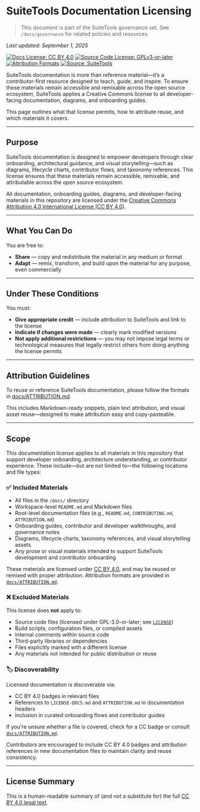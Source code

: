 # SuiteTools Documentation Licensing

> This document is part of the SuiteTools governance set.
> See `/docs/governance` for related policies and resources.

_Last updated: September 1, 2025_

<!-- License badges: keep in sync with LICENSE, LICENSE-DOCS.md and ATTRIBUTION.md -->
[![Docs License: CC BY 4.0](https://img.shields.io/badge/Docs%20License-CC%20BY%204.0-lightgrey.svg)](LICENSE-DOCS.md) [![Source Code License: GPLv3-or-later](https://img.shields.io/badge/Source%20Code-GPLv3--or--later-yellow.svg)](LICENSE)
[![Attribution Formats](https://img.shields.io/badge/Attribution%20Formats-Markdown%20%26%20Plain%20Text-blue)](ATTRIBUTION.md) [![Source: SuiteTools](https://img.shields.io/badge/Source-SuiteTools-green)](https://github.com/mattplant/SuiteTools/)

SuiteTools documentation is more than reference material—it’s a contributor-first resource designed to teach, guide, and inspire.
To ensure these materials remain accessible and remixable across the open source ecosystem, SuiteTools applies a Creative Commons license to all developer-facing documentation, diagrams, and onboarding guides.

This page outlines what that license permits, how to attribute reuse, and which materials it covers.

---

## Purpose

SuiteTools documentation is designed to empower developers through clear onboarding, architectural guidance, and visual storytelling—such as diagrams, lifecycle charts, contributor flows, and taxonomy references. This license ensures that these materials remain accessible, remixable, and attributable across the open source ecosystem.

All documentation, onboarding guides, diagrams, and developer-facing materials in this repository are licensed under the [Creative Commons Attribution 4.0 International License (CC BY 4.0)](https://creativecommons.org/licenses/by/4.0/).

---

## What You Can Do

You are free to:

- **Share** — copy and redistribute the material in any medium or format
- **Adapt** — remix, transform, and build upon the material for any purpose, even commercially

---

## Under These Conditions

You must:

- **Give appropriate credit** — include attribution to SuiteTools and link to the license
- **Indicate if changes were made** — clearly mark modified versions
- **Not apply additional restrictions** — you may not impose legal terms or technological measures that legally restrict others from doing anything the license permits

---

## Attribution Guidelines

To reuse or reference SuiteTools documentation, please follow the formats in [docs/ATTRIBUTION.md](ATTRIBUTION.md).

This includes Markdown-ready snippets, plain text attribution, and visual asset reuse—designed to make attribution easy and copy-pasteable.

---

## Scope

This documentation license applies to all materials in this repository that support developer onboarding, architecture understanding, or contributor experience. These include—but are not limited to—the following locations and file types:

### ✅ Included Materials

- All files in the `/docs/` directory
- Workspace-level `README.md` and Markdown files
- Root-level documentation files (e.g., `README.md`, `CONTRIBUTING.md`, `ATTRIBUTION.md`)
- Onboarding guides, contributor and developer walkthroughs, and governance notes
- Diagrams, lifecycle charts, taxonomy references, and visual storytelling assets
- Any prose or visual materials intended to support SuiteTools development and contributor onboarding

These materials are licensed under [CC BY 4.0](https://creativecommons.org/licenses/by/4.0/), and may be reused or remixed with proper attribution. Attribution formats are provided in [`docs/ATTRIBUTION.md`](./docs/ATTRIBUTION.md).

### ❌ Excluded Materials

This license does **not** apply to:

- Source code files (licensed under GPL-3.0-or-later; see [`LICENSE`](LICENSE))
- Build scripts, configuration files, or compiled assets
- Internal comments within source code
- Third-party libraries or dependencies
- Files explicitly marked with a different license
- Any materials not intended for public distribution or reuse

### 🏷️ Discoverability

Licensed documentation is discoverable via:

- CC BY 4.0 badges in relevant files
- References to `LICENSE-DOCS.md` and `ATTRIBUTION.md` in documentation headers
- Inclusion in curated onboarding flows and contributor guides

If you're unsure whether a file is covered, check for a CC badge or consult [`docs/ATTRIBUTION.md`](ATTRIBUTION.md).

Contributors are encouraged to include CC BY 4.0 badges and attribution references in new documentation files to maintain clarity and reuse consistency.

---

## License Summary

This is a human-readable summary of (and not a substitute for) the full [CC BY 4.0 legal text](https://creativecommons.org/licenses/by/4.0/legalcode).
